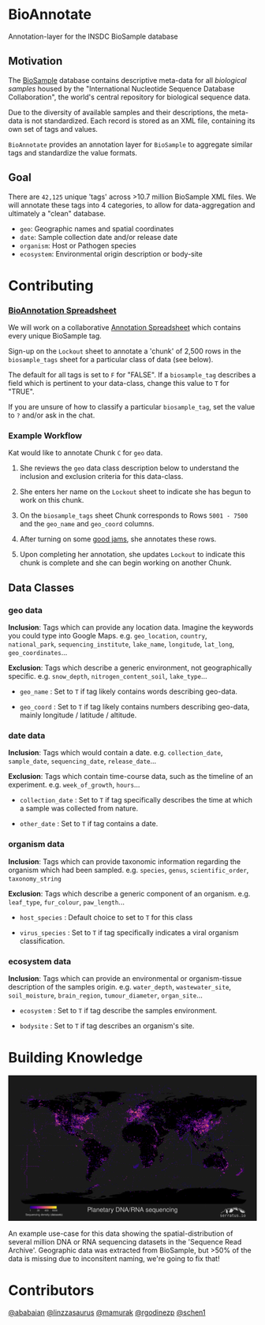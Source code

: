 # BioAnnotate
Annotation-layer for the INSDC BioSample database

## Motivation
The [BioSample](https://www.ncbi.nlm.nih.gov/biosample/) database contains descriptive meta-data for all _biological samples_ housed by the "International Nucleotide Sequence Database Collaboration", the world's central repository for biological sequence data.

Due to the diversity of available samples and their descriptions, the meta-data is not standardized. Each record is stored as an XML file, containing its own set of tags and values.

`BioAnnotate` provides an annotation layer for `BioSample` to aggregate similar tags and standardize the value formats.

## Goal
There are `42,125` unique 'tags' across >10.7 million BioSample XML files. We will annotate these tags into 4 categories, to allow for data-aggregation and ultimately a "clean" database.

- `geo`:  Geographic names and spatial coordinates
- `date`: Sample collection date and/or release date
- `organism`: Host or Pathogen species
- `ecosystem`: Environmental origin description or body-site

# Contributing

### [BioAnnotation Spreadsheet](https://docs.google.com/spreadsheets/d/1J-kYYDBv3K5HFYMiHhSseEcpW8TQ3ilbSxfynXNtzKo/edit?usp=sharing)

We will work on a collaborative [Annotation Spreadsheet](https://docs.google.com/spreadsheets/d/1J-kYYDBv3K5HFYMiHhSseEcpW8TQ3ilbSxfynXNtzKo/edit?usp=sharing) which contains every unique BioSample tag.

Sign-up on the `Lockout` sheet to annotate a 'chunk' of 2,500 rows in the `biosample_tags` sheet for a particular class of data (see below).

The default for all tags is set to `F` for "FALSE". If a `biosample_tag` describes a field which is pertinent to your data-class, change this value to `T` for "TRUE".

If you are unsure of how to classify a particular `biosample_tag`, set the value to `?` and/or ask in the chat.

### Example Workflow

Kat would like to annotate Chunk `C` for `geo` data.

1. She reviews the `geo` data class description below to understand the inclusion and exclusion criteria for this data-class.

2. She enters her name on the `Lockout` sheet to indicate she has begun to work on this chunk.

3. On the `biosample_tags` sheet Chunk corresponds to Rows `5001 - 7500` and the `geo_name` and `geo_coord` columns.

4. After turning on some [good jams](https://www.youtube.com/watch?v=iuWa5wh8lG0), she annotates these rows.

5. Upon completing her annotation, she updates `Lockout` to indicate this chunk is complete and she can begin working on another Chunk.

## Data Classes

### geo data

**Inclusion**: Tags which can provide any location data. Imagine the keywords you could type into Google Maps. e.g. `geo_location`, `country`, `national_park`, `sequencing_institute`, `lake_name`, `longitude`, `lat_long`, `geo_coordinates`...

**Exclusion**: Tags which describe a generic environment, not geographically specific. e.g. `snow_depth`, `nitrogen_content_soil`, `lake_type`...

- `geo_name` : Set to `T` if tag likely contains words describing geo-data.

- `geo_coord` : Set to `T` if tag likely contains numbers describing geo-data, mainly longitude / latitude / altitude.

### date data

**Inclusion**: Tags which would contain a date. e.g. `collection_date`, `sample_date`, `sequencing_date`, `release_date`...

**Exclusion**: Tags which contain time-course data, such as the timeline of an experiment. e.g. `week_of_growth`, `hours`...

- `collection_date` : Set to `T` if tag specifically describes the time at which a sample was collected from nature.

- `other_date` : Set to `T` if tag contains a date.

### organism data

**Inclusion**: Tags which can provide taxonomic information regarding the organism which had been sampled. e.g. `species`, `genus`, `scientific_order`, `taxonomy_string`

**Exclusion**: Tags which describe a generic component of an organism. e.g. `leaf_type`, `fur_colour`, `paw_length`...

- `host_species` : Default choice to set to `T` for this class

- `virus_species` : Set to `T` if tag specifically indicates a viral organism classification.

### ecosystem data

**Inclusion**: Tags which can provide an environmental or organism-tissue description of the samples origin. e.g. `water_depth`, `wastewater_site`, `soil_moisture`, `brain_region`, `tumour_diameter`, `organ_site`... 

- `ecosystem` : Set to `T` if tag describe the samples environment.

- `bodysite` : Set to `T` if tag describes an organism's site.


# Building Knowledge

![Earth's Sequencing](00_planetary_sequencing.png)

An example use-case for this data showing the spatial-distribution of several million DNA or RNA sequencing datasets in the 'Sequence Read Archive'. Geographic data was extracted from BioSample, but >50% of the data is missing due to inconsitent naming, we're going to fix that!

# Contributors

[@ababaian](https://github.com/ababaian) [@linzzasaurus](https://github.com/linzzasaurus) [@mamurak](https://github.com/mamurak) [@rgodinezp](https://github.com/rgodinezp) [@schen1](https://github.com/schen1)
